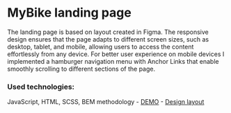 # MyBike landing page
The landing page is based on layout created in Figma. The responsive design ensures that the page adapts to different screen sizes, such as desktop, tablet, and mobile, allowing users to access the content effortlessly from any device. For better user experience on mobile devices I implemented a hamburger navigation menu with Anchor Links that enable smoothly scrolling to different sections of the page.
### Used technologies:
JavaScript, HTML, SCSS, BEM methodology
    - [DEMO](https://natalia-klonowska.github.io/myBike-landing/)
    - [Design layout](https://www.figma.com/file/NZQAIydtHo5QkINyGLHNcq/BIKE-New-Version?node-id=0%3A1)
